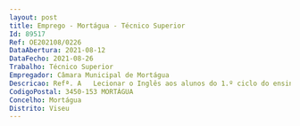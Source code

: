 ```yaml
--- 
layout: post
title: Emprego - Mortágua - Técnico Superior
Id: 89517
Ref: OE202108/0226
DataAbertura: 2021-08-12
DataFecho: 2021-08-26
Trabalho: Técnico Superior
Empregador: Câmara Municipal de Mortágua
Descricao: Refª. A   Lecionar o Inglês aos alunos do 1.º ciclo do ensino básico público, no âmbito das atividades de enriquecimento, executar em cooperação com demais, dos projetos municipais, designadamente no âmbito do currículo local, atividades de apoio educativo, atividades de apoio à família, outras atividades técnicas especializadas.
CodigoPostal: 3450-153 MORTÁGUA
Concelho: Mortágua
Distrito: Viseu
--- 
```

